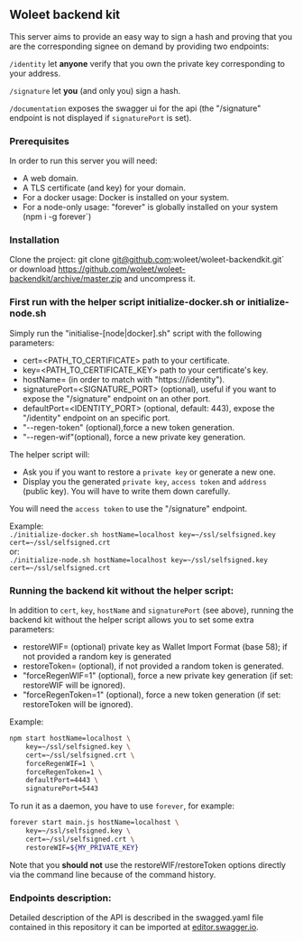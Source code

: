 ## Woleet backend kit

This server aims to provide an easy way to sign a hash and proving that you are the corresponding signee on demand by providing two endpoints:
    
`/identity` let **anyone** verify that you own the private key corresponding to your address. 
      
`/signature` let **you** (and only you) sign a hash.

`/documentation` exposes the swagger ui for the api (the "/signature" endpoint is not displayed if `signaturePort` is set).

### Prerequisites

In order to run this server you will need:
- A web domain.
- A TLS certificate (and key) for your domain.
- For a docker usage: Docker is installed on your system. 
- For a node-only usage: "forever" is globally installed on your system (npm i -g forever`)

### Installation

Clone the project: git clone git@github.com:woleet/woleet-backendkit.git` or download https://github.com/woleet/woleet-backendkit/archive/master.zip and uncompress it.

### First run with the helper script initialize-docker.sh or initialize-node.sh 

Simply run the "initialise-[node|docker].sh" script with the following parameters:
- cert=<PATH_TO_CERTIFICATE> path to your certificate.
- key=<PATH_TO_CERTIFICATE_KEY> path to your certificate's key.
- hostName=<YOUR-DOMAIN> (in order to match with "https://<YOUR-DOMAIN>/identity").
- signaturePort=<SIGNATURE_PORT> (optional), useful if you want to expose the "/signature" endpoint on an other port.
- defaultPort=<IDENTITY_PORT> (optional, default: 443), expose the "/identity" endpoint on an specific port.
- "--regen-token" (optional),force a new token generation.
- "--regen-wif"(optional), force a new private key generation.


The helper script will:
- Ask you if you want to restore a `private key` or generate a new one.
- Display you the generated `private key`, `access token` and `address` (public key). 
 You will have to write them down carefully.
 
You will need the `access token` to use the "/signature" endpoint.

Example:<br>
`./initialize-docker.sh hostName=localhost key=~/ssl/selfsigned.key cert=~/ssl/selfsigned.crt`
<br>or:<br>
`./initialize-node.sh hostName=localhost key=~/ssl/selfsigned.key cert=~/ssl/selfsigned.crt`

### Running the backend kit without the helper script:

In addition to `cert`, `key`, `hostName` and `signaturePort` (see above), running 
the backend kit without the helper script allows you to set some extra parameters:
 - restoreWIF=<bitcoin WIF private key> (optional) private key as Wallet Import Format (base 58); if not provided a random key is generated
 - restoreToken=<TOKEN> (optional), if not provided a random token is generated.
 - "forceRegenWIF=1" (optional), force a new private key generation (if set: restoreWIF will be ignored).
 - "forceRegenToken=1" (optional), force a new token generation (if set: restoreToken will be ignored).
 
Example:
```bash
npm start hostName=localhost \
    key=~/ssl/selfsigned.key \
    cert=~/ssl/selfsigned.crt \
    forceRegenWIF=1 \
    forceRegenToken=1 \
    defaultPort=4443 \
    signaturePort=5443
```

To run it as a daemon, you have to use `forever`, for example:
```bash
forever start main.js hostName=localhost \
    key=~/ssl/selfsigned.key \
    cert=~/ssl/selfsigned.crt \
    restoreWIF=${MY_PRIVATE_KEY}
```
 
Note that you **should not** use the restoreWIF/restoreToken options directly via the command line because of the command history. 

### Endpoints description:

Detailed description of the API is described in the swagged.yaml file contained in this repository it can be imported at [editor.swagger.io](https://editor.swagger.io/).